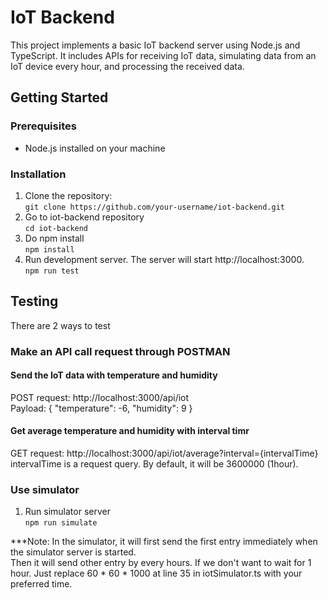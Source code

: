 # IoT Backend

This project implements a basic IoT backend server using Node.js and TypeScript. It includes APIs for receiving IoT data, simulating data from an IoT device every hour, and processing the received data.

## Getting Started

### Prerequisites

- Node.js installed on your machine

### Installation

1. Clone the repository:  
`git clone https://github.com/your-username/iot-backend.git`
2. Go to iot-backend repository  
`cd iot-backend`
3. Do npm install  
`npm install`
4. Run development server. The server will start http://localhost:3000.  
`npm run test`

## Testing
There are 2 ways to test
### Make an API call request through POSTMAN

#### Send the IoT data with temperature and humidity
POST request: http://localhost:3000/api/iot  
Payload: 
{
    "temperature": -6,
    "humidity": 9
}

#### Get average temperature and humidity with interval timr

GET request: http://localhost:3000/api/iot/average?interval={intervalTime}  
intervalTime is a request query. By default, it will be 3600000 (1hour).

### Use simulator
1.  Run simulator server  
`npm run simulate`

***Note: In the simulator, it will first send the first entry immediately when the simulator server is started.  
Then it will send other entry by every hours. If we don't want to wait for 1 hour. Just replace 60 * 60 * 1000 at line 35 in iotSimulator.ts with your preferred time.
